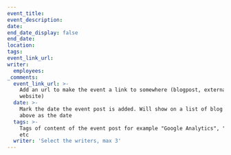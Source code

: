 ```yaml
---
event_title:
event_description:
date:
end_date_display: false
end_date:
location:
tags:
event_link_url:
writer:
  employees:
_comments:
  event_link_url: >-
    Add an url to make the event a link to somewhere (blogpost, external
    website)
  date: >-
    Mark the date the event post is added. Will show on a list of blog posts
    above as the date
  tags: >-
    Tags of content of the event post for example "Google Analytics", "GitHub"
    etc
  writer: 'Select the writers, max 3'
---
```

